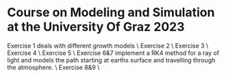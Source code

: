# Course on Modeling and Simulation at the University Of Graz 2023

Exercise 1 deals with different growth models \\
Exercise 2 \\
Exercise 3 \\
Exercise 4 \\
Exercise 5 \\
Exercise 6&7 implement a RK4 method for a ray of light and models the path starting at earths surface and travelling through the atmosphere. \\
Exercise 8&9  \\
